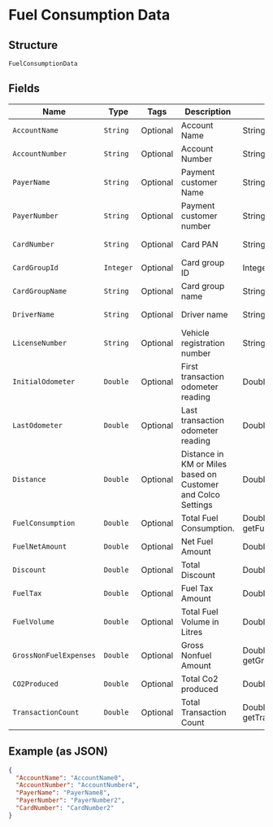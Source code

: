 
# Fuel Consumption Data

## Structure

`FuelConsumptionData`

## Fields

| Name | Type | Tags | Description | Getter | Setter |
|  --- | --- | --- | --- | --- | --- |
| `AccountName` | `String` | Optional | Account Name | String getAccountName() | setAccountName(String accountName) |
| `AccountNumber` | `String` | Optional | Account Number | String getAccountNumber() | setAccountNumber(String accountNumber) |
| `PayerName` | `String` | Optional | Payment customer Name | String getPayerName() | setPayerName(String payerName) |
| `PayerNumber` | `String` | Optional | Payment customer number | String getPayerNumber() | setPayerNumber(String payerNumber) |
| `CardNumber` | `String` | Optional | Card PAN | String getCardNumber() | setCardNumber(String cardNumber) |
| `CardGroupId` | `Integer` | Optional | Card group ID | Integer getCardGroupId() | setCardGroupId(Integer cardGroupId) |
| `CardGroupName` | `String` | Optional | Card group name | String getCardGroupName() | setCardGroupName(String cardGroupName) |
| `DriverName` | `String` | Optional | Driver name | String getDriverName() | setDriverName(String driverName) |
| `LicenseNumber` | `String` | Optional | Vehicle registration number | String getLicenseNumber() | setLicenseNumber(String licenseNumber) |
| `InitialOdometer` | `Double` | Optional | First transaction odometer reading | Double getInitialOdometer() | setInitialOdometer(Double initialOdometer) |
| `LastOdometer` | `Double` | Optional | Last transaction odometer reading | Double getLastOdometer() | setLastOdometer(Double lastOdometer) |
| `Distance` | `Double` | Optional | Distance in  KM or Miles based on Customer and Colco Settings | Double getDistance() | setDistance(Double distance) |
| `FuelConsumption` | `Double` | Optional | Total Fuel Consumption. | Double getFuelConsumption() | setFuelConsumption(Double fuelConsumption) |
| `FuelNetAmount` | `Double` | Optional | Net Fuel Amount | Double getFuelNetAmount() | setFuelNetAmount(Double fuelNetAmount) |
| `Discount` | `Double` | Optional | Total Discount | Double getDiscount() | setDiscount(Double discount) |
| `FuelTax` | `Double` | Optional | Fuel Tax Amount | Double getFuelTax() | setFuelTax(Double fuelTax) |
| `FuelVolume` | `Double` | Optional | Total Fuel Volume in Litres | Double getFuelVolume() | setFuelVolume(Double fuelVolume) |
| `GrossNonFuelExpenses` | `Double` | Optional | Gross Nonfuel Amount | Double getGrossNonFuelExpenses() | setGrossNonFuelExpenses(Double grossNonFuelExpenses) |
| `CO2Produced` | `Double` | Optional | Total Co2 produced | Double getCO2Produced() | setCO2Produced(Double cO2Produced) |
| `TransactionCount` | `Double` | Optional | Total Transaction Count | Double getTransactionCount() | setTransactionCount(Double transactionCount) |

## Example (as JSON)

```json
{
  "AccountName": "AccountName0",
  "AccountNumber": "AccountNumber4",
  "PayerName": "PayerName8",
  "PayerNumber": "PayerNumber2",
  "CardNumber": "CardNumber2"
}
```

